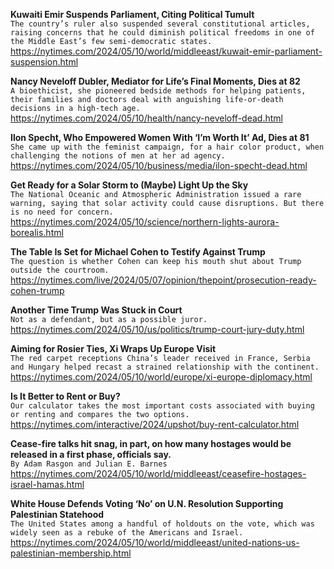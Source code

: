 **Kuwaiti Emir Suspends Parliament, Citing Political Tumult**\
`The country’s ruler also suspended several constitutional articles, raising concerns that he could diminish political freedoms in one of the Middle East’s few semi-democratic states.`\
https://nytimes.com/2024/05/10/world/middleeast/kuwait-emir-parliament-suspension.html

**Nancy Neveloff Dubler, Mediator for Life’s Final Moments, Dies at 82**\
`A bioethicist, she pioneered bedside methods for helping patients, their families and doctors deal with anguishing life-or-death decisions in a high-tech age.`\
https://nytimes.com/2024/05/10/health/nancy-neveloff-dead.html

**Ilon Specht, Who Empowered Women With ‘I’m Worth It’ Ad, Dies at 81**\
`She came up with the feminist campaign, for a hair color product, when challenging the notions of men at her ad agency.`\
https://nytimes.com/2024/05/10/business/media/ilon-specht-dead.html

**Get Ready for a Solar Storm to (Maybe) Light Up the Sky**\
`The National Oceanic and Atmospheric Administration issued a rare warning, saying that solar activity could cause disruptions. But there is no need for concern.`\
https://nytimes.com/2024/05/10/science/northern-lights-aurora-borealis.html

**The Table Is Set for Michael Cohen to Testify Against Trump**\
`The question is whether Cohen can keep his mouth shut about Trump outside the courtroom.`\
https://nytimes.com/live/2024/05/07/opinion/thepoint/prosecution-ready-cohen-trump

**Another Time Trump Was Stuck in Court**\
`Not as a defendant, but as a possible juror.`\
https://nytimes.com/2024/05/10/us/politics/trump-court-jury-duty.html

**Aiming for Rosier Ties, Xi Wraps Up Europe Visit**\
`The red carpet receptions China’s leader received in France, Serbia and Hungary helped recast a strained relationship with the continent.`\
https://nytimes.com/2024/05/10/world/europe/xi-europe-diplomacy.html

**Is It Better to Rent or Buy?**\
`Our calculator takes the most important costs associated with buying or renting and compares the two options.`\
https://nytimes.com/interactive/2024/upshot/buy-rent-calculator.html

**Cease-fire talks hit snag, in part, on how many hostages would be released in a first phase, officials say.**\
`By Adam Rasgon and Julian E. Barnes`\
https://nytimes.com/2024/05/10/world/middleeast/ceasefire-hostages-israel-hamas.html

**White House Defends Voting ‘No’ on U.N. Resolution Supporting Palestinian Statehood**\
`The United States among a handful of holdouts on the vote, which was widely seen as a rebuke of the Americans and Israel.`\
https://nytimes.com/2024/05/10/world/middleeast/united-nations-us-palestinian-membership.html

